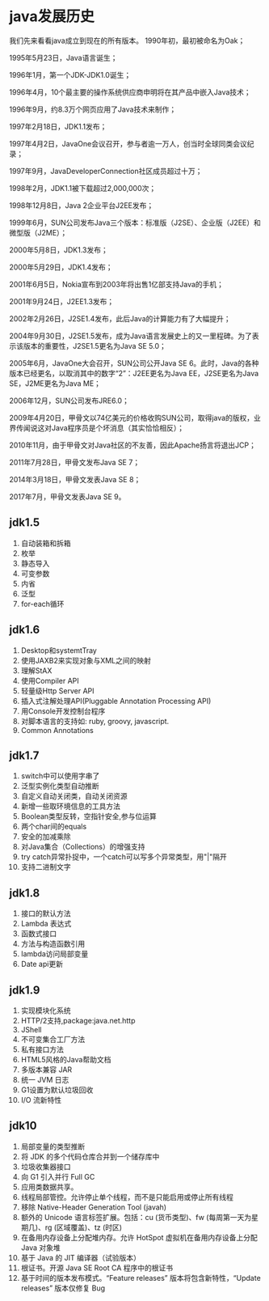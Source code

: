 # java发展历史

我们先来看看java成立到现在的所有版本。 1990年初，最初被命名为Oak；

1995年5月23日，Java语言诞生；

1996年1月，第一个JDK-JDK1.0诞生；

1996年4月，10个最主要的操作系统供应商申明将在其产品中嵌入Java技术；

1996年9月，约8.3万个网页应用了Java技术来制作；

1997年2月18日，JDK1.1发布；

1997年4月2日，JavaOne会议召开，参与者逾一万人，创当时全球同类会议纪录；

1997年9月，JavaDeveloperConnection社区成员超过十万；

1998年2月，JDK1.1被下载超过2,000,000次；

1998年12月8日，Java 2企业平台J2EE发布；

1999年6月，SUN公司发布Java三个版本：标准版（J2SE）、企业版（J2EE）和微型版（J2ME）；

2000年5月8日，JDK1.3发布；

2000年5月29日，JDK1.4发布；

2001年6月5日，Nokia宣布到2003年将出售1亿部支持Java的手机；

2001年9月24日，J2EE1.3发布；

2002年2月26日，J2SE1.4发布，此后Java的计算能力有了大幅提升；

2004年9月30日，J2SE1.5发布，成为Java语言发展史上的又一里程碑。为了表示该版本的重要性，J2SE1.5更名为Java SE 5.0；

2005年6月，JavaOne大会召开，SUN公司公开Java SE 6。此时，Java的各种版本已经更名，以取消其中的数字“2”：J2EE更名为Java EE，J2SE更名为Java SE，J2ME更名为Java ME；

2006年12月，SUN公司发布JRE6.0；

2009年4月20日，甲骨文以74亿美元的价格收购SUN公司，取得java的版权，业界传闻说这对Java程序员是个坏消息（其实恰恰相反）；

2010年11月，由于甲骨文对Java社区的不友善，因此Apache扬言将退出JCP；

2011年7月28日，甲骨文发布Java SE 7；

2014年3月18日，甲骨文发表Java SE 8；

2017年7月，甲骨文发表Java SE 9。

## jdk1.5

1. 自动装箱和拆箱
2. 枚举
3. 静态导入
4. 可变参数
5. 内省
6. 泛型
7. for-each循环

## jdk1.6

1. Desktop和systemtTray
2. 使用JAXB2来实现对象与XML之间的映射
3. 理解StAX
4. 使用Compiler API
5. 轻量级Http Server API
6. 插入式注解处理API(Pluggable Annotation Processing API)
7. 用Console开发控制台程序
8. 对脚本语言的支持如: ruby, groovy, javascript.
9. Common Annotations

## jdk1.7

1. switch中可以使用字串了
2. 泛型实例化类型自动推断
3. 自定义自动关闭类，自动关闭资源
4. 新增一些取环境信息的工具方法
5. Boolean类型反转，空指针安全,参与位运算
6. 两个char间的equals
7. 安全的加减乘除
8. 对Java集合（Collections）的增强支持
9. try catch异常扑捉中，一个catch可以写多个异常类型，用"|"隔开
10. 支持二进制文字

## jdk1.8

1. 接口的默认方法
2. Lambda 表达式
3. 函数式接口
4. 方法与构造函数引用
5. lambda访问局部变量
6. Date api更新

## jdk1.9

1. 实现模块化系统
2. HTTP/2支持,package:java.net.http
3. JShell
4. 不可变集合工厂方法
5. 私有接口方法
6. HTML5风格的Java帮助文档
7. 多版本兼容 JAR
8. 统一 JVM 日志
9. G1设置为默认垃圾回收
10. I/O 流新特性

## jdk10

1. 局部变量的类型推断
2. 将 JDK 的多个代码仓库合并到一个储存库中
3. 垃圾收集器接口
4. 向 G1 引入并行 Full GC
5. 应用类数据共享。
6. 线程局部管控。允许停止单个线程，而不是只能启用或停止所有线程
7. 移除 Native-Header Generation Tool (javah)
8. 额外的 Unicode 语言标签扩展。包括：cu (货币类型)、fw (每周第一天为星期几)、rg (区域覆盖)、tz (时区)
9. 在备用内存设备上分配堆内存。允许 HotSpot 虚拟机在备用内存设备上分配 Java 对象堆
10. 基于 Java 的 JIT 编译器（试验版本）
11. 根证书。开源 Java SE Root CA 程序中的根证书
12. 基于时间的版本发布模式。“Feature releases” 版本将包含新特性，“Update releases” 版本仅修复 Bug